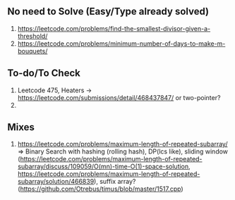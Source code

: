 ## No need to Solve (Easy/Type already solved)
1. https://leetcode.com/problems/find-the-smallest-divisor-given-a-threshold/ 
2. https://leetcode.com/problems/minimum-number-of-days-to-make-m-bouquets/


## To-do/To Check
1. Leetcode 475, Heaters -> https://leetcode.com/submissions/detail/468437847/ or two-pointer?
2. 


## Mixes
1. https://leetcode.com/problems/maximum-length-of-repeated-subarray/ => Binary Search with hashing (rolling hash), DP(lcs like), sliding window (https://leetcode.com/problems/maximum-length-of-repeated-subarray/discuss/109059/O(mn)-time-O(1)-space-solution, https://leetcode.com/problems/maximum-length-of-repeated-subarray/solution/466839), suffix array? (https://github.com/Otrebus/timus/blob/master/1517.cpp)
